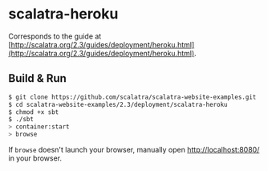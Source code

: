 # scalatra-heroku #

Corresponds to the guide at [http://scalatra.org/2.3/guides/deployment/heroku.html](http://scalatra.org/2.3/guides/deployment/heroku.html).

## Build & Run ##

```sh
$ git clone https://github.com/scalatra/scalatra-website-examples.git
$ cd scalatra-website-examples/2.3/deployment/scalatra-heroku
$ chmod +x sbt
$ ./sbt
> container:start
> browse
```

If `browse` doesn't launch your browser, manually open [http://localhost:8080/](http://localhost:8080/) in your browser.
